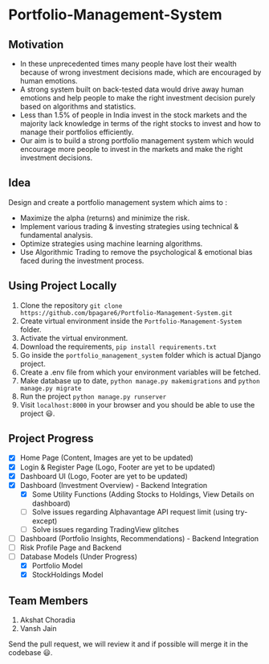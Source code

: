 # Portfolio-Management-System

## Motivation
- In these unprecedented times many people have lost their wealth because of wrong investment decisions made, which are encouraged by human emotions.
- A strong system built on back-tested data would drive away human emotions and help people to make the right investment decision purely based on algorithms and statistics.
- Less than 1.5% of people in India invest in the stock markets and the majority lack knowledge in terms of the right stocks to invest and how to manage their portfolios efficiently. 
- Our aim is to build a strong portfolio management system which would encourage more people to invest in the markets and make the right investment decisions.

## Idea
Design and create a portfolio management system which aims to :
- Maximize the alpha (returns) and minimize the risk.
- Implement various trading & investing strategies using technical & fundamental analysis.
- Optimize strategies using machine learning algorithms.
- Use Algorithmic Trading to remove the psychological & emotional bias faced during the investment process.


## Using Project Locally
1. Clone the repository `git clone https://github.com/bpagare6/Portfolio-Management-System.git`
2. Create virtual environment inside the `Portfolio-Management-System` folder.
3. Activate the virtual environment.
4. Download the requirements, `pip install requirements.txt`
5. Go inside the `portfolio_management_system` folder which is actual Django project.
6. Create a .env file from which your environment variables will be fetched.
7. Make database up to date, `python manage.py makemigrations` and `python manage.py migrate`
8. Run the project `python manage.py runserver`
9. Visit `localhost:8000` in your browser and you should be able to use the project :smiley:.

## Project Progress
- [x] Home Page (Content, Images are yet to be updated)
- [x] Login & Register Page (Logo, Footer are yet to be updated)
- [x] Dashboard UI (Logo, Footer are yet to be updated)
- [x] Dashboard (Investment Overview) - Backend Integration
  - [x] Some Utility Functions (Adding Stocks to Holdings, View Details on dashboard)
  - [ ] Solve issues regarding Alphavantage API request limit (using try-except)
  - [ ] Solve issues regarding TradingView glitches
- [ ] Dashboard (Portfolio Insights, Recommendations) - Backend Integration
- [ ] Risk Profile Page and Backend
- [ ] Database Models (Under Progress)
  - [x] Portfolio Model
  - [x] StockHoldings Model

## Team Members
1. Akshat Choradia
2. Vansh Jain


Send the pull request, we will review it and if possible will merge it in the codebase :smiley:.